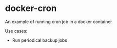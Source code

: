 # docker-cron
An example of running cron job in a docker container

Use cases:

- Run periodical backup jobs
